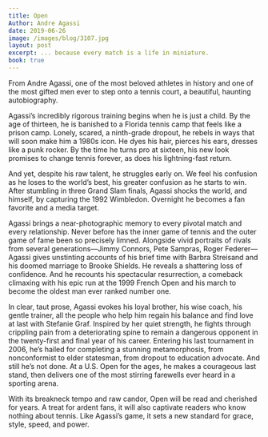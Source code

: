 ```yaml
---
title: Open
Author: Andre Agassi
date: 2019-06-26
image: /images/blog/3107.jpg
layout: post
excerpt: ... because every match is a life in miniature.
book: true
---
```


From Andre Agassi, one of the most beloved athletes in history and one of the most gifted men ever to step onto a tennis court, a beautiful, haunting autobiography.

Agassi’s incredibly rigorous training begins when he is just a child. By the age of thirteen, he is banished to a Florida tennis camp that feels like a prison camp. Lonely, scared, a ninth-grade dropout, he rebels in ways that will soon make him a 1980s icon. He dyes his hair, pierces his ears, dresses like a punk rocker. By the time he turns pro at sixteen, his new look promises to change tennis forever, as does his lightning-fast return.

And yet, despite his raw talent, he struggles early on. We feel his confusion as he loses to the world’s best, his greater confusion as he starts to win. After stumbling in three Grand Slam finals, Agassi shocks the world, and himself, by capturing the 1992 Wimbledon. Overnight he becomes a fan favorite and a media target.

Agassi brings a near-photographic memory to every pivotal match and every relationship. Never before has the inner game of tennis and the outer game of fame been so precisely limned. Alongside vivid portraits of rivals from several generations—Jimmy Connors, Pete Sampras, Roger Federer—Agassi gives unstinting accounts of his brief time with Barbra Streisand and his doomed marriage to Brooke Shields. He reveals a shattering loss of confidence. And he recounts his spectacular resurrection, a comeback climaxing with his epic run at the 1999 French Open and his march to become the oldest man ever ranked number one.

In clear, taut prose, Agassi evokes his loyal brother, his wise coach, his gentle trainer, all the people who help him regain his balance and find love at last with Stefanie Graf. Inspired by her quiet strength, he fights through crippling pain from a deteriorating spine to remain a dangerous opponent in the twenty-first and final year of his career. Entering his last tournament in 2006, he’s hailed for completing a stunning metamorphosis, from nonconformist to elder statesman, from dropout to education advocate. And still he’s not done. At a U.S. Open for the ages, he makes a courageous last stand, then delivers one of the most stirring farewells ever heard in a sporting arena.

With its breakneck tempo and raw candor, Open will be read and cherished for years. A treat for ardent fans, it will also captivate readers who know nothing about tennis. Like Agassi’s game, it sets a new standard for grace, style, speed, and power.
